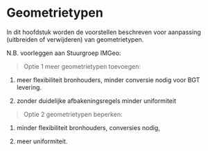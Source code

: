 Geometrietypen
==============

In dit hoofdstuk worden de voorstellen beschreven voor aanpassing (uitbreiden of
verwijderen) van geometrietypen.

N.B. voorleggen aan Stuurgroep IMGeo:

>   Optie 1 meer geometrietypen toevoegen:

1.  meer flexibiliteit bronhouders, minder conversie nodig voor BGT levering.

2.  zonder duidelijke afbakeningsregels minder uniformiteit

>   Optie 2 geometrietypen beperken:

1.  minder flexibiliteit bronhouders, conversies nodig,

2.  meer uniformiteit.
